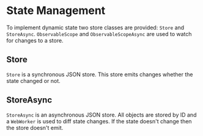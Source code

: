 <script type="text/javascript" src="../scripts/docHelpers.js"></script>

# State Management
To implement dynamic state two store classes are provided: `Store` and `StoreAsync`. `ObservableScope` and `ObservableScopeAsync` are used to watch for changes to a store.
## Store
`Store` is a synchronous JSON store. This store emits changes whether the state changed or not.
<div class="example" id="storeBasic">
</div> 
<script type="text/javascript">
    CreateSample("storeBasic");
</script>

## StoreAsync
`StoreAsync` is an asynchronous JSON store. All objects are stored by ID and a `WebWorker` is used to diff state changes. If the state doesn't change then the store doesn't emit.
<div class="example" id="storeAsyncBasic">
</div> 
<script type="text/javascript">
    CreateSample("storeAsyncBasic");
</script>

